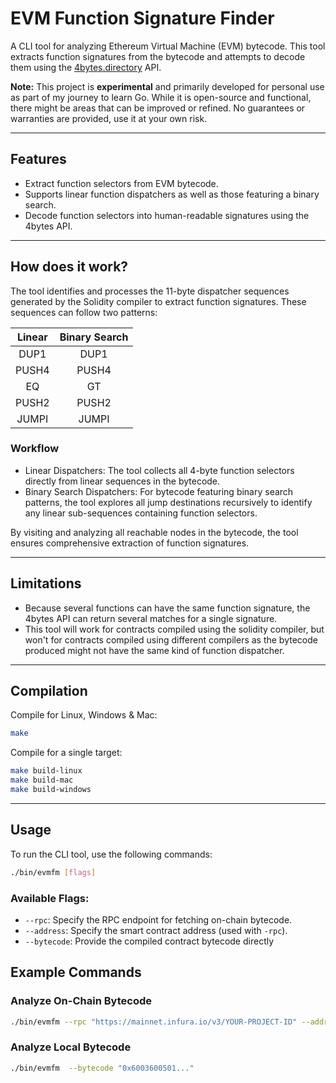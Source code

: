 # EVM Function Signature Finder

A CLI tool for analyzing Ethereum Virtual Machine (EVM) bytecode. This tool extracts function signatures from the bytecode and attempts to decode them using the [4bytes.directory](https://www.4byte.directory/) API.

**Note:** This project is **experimental** and primarily developed for personal use as part of my journey to learn Go. While it is open-source and functional, there might be areas that can be improved or refined. No guarantees or warranties are provided, use it at your own risk.

---

## Features

- Extract function selectors from EVM bytecode.
- Supports linear function dispatchers as well as those featuring a binary search.
- Decode function selectors into human-readable signatures using the 4bytes API.

---

## How does it work?

The tool identifies and processes the 11-byte dispatcher sequences generated by the Solidity compiler to extract function signatures. These sequences can follow two patterns:

| Linear | Binary Search |
| :----: | :-----------: |
|  DUP1  |     DUP1      |
| PUSH4  |     PUSH4     |
|   EQ   |      GT       |
| PUSH2  |     PUSH2     |
| JUMPI  |     JUMPI     |

### Workflow

- Linear Dispatchers: The tool collects all 4-byte function selectors directly from linear sequences in the bytecode.
- Binary Search Dispatchers: For bytecode featuring binary search patterns, the tool explores all jump destinations recursively to identify any linear sub-sequences containing function selectors.

By visiting and analyzing all reachable nodes in the bytecode, the tool ensures comprehensive extraction of function signatures.

---

## Limitations

- Because several functions can have the same function signature, the 4bytes API can return several matches for a single signature.
- This tool will work for contracts compiled using the solidity compiler, but won't for contracts compiled using different compilers as the bytecode produced might not have the same kind of function dispatcher.

---

## Compilation

Compile for Linux, Windows & Mac:

```bash
make
```

Compile for a single target:

```bash
make build-linux
make build-mac
make build-windows
```

---

## Usage

To run the CLI tool, use the following commands:

```bash
./bin/evmfm [flags]

```

### Available Flags:

- `--rpc`: Specify the RPC endpoint for fetching on-chain bytecode.
- `--address`: Specify the smart contract address (used with `-rpc`).
- `--bytecode`: Provide the compiled contract bytecode directly

## Example Commands

### Analyze On-Chain Bytecode

```bash
./bin/evmfm --rpc "https://mainnet.infura.io/v3/YOUR-PROJECT-ID" --address "0xContractAddress"
```

### Analyze Local Bytecode

```bash
./bin/evmfm  --bytecode "0x6003600501..."
```
